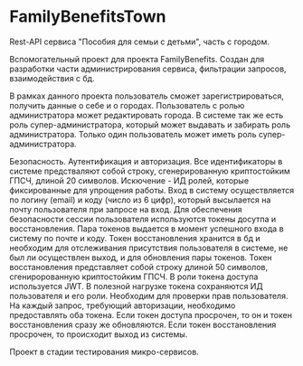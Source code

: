 # FamilyBenefitsTown
Rest-API сервиса "Пособия для семьи с детьми", часть с городом.

Вспомогательный проект для проекта FamilyBenefits. Создан для разработки части администрирования сервиса, фильтрации запросов, взаимодействия с бд.

В рамках данного проекта пользователь сможет зарегистрироваться, получить данные о себе и о городах. Пользователь с ролью администратора может редактировать города.
В системе так же есть роль супер-администратора, который может выдавать и забирать роль администратора. Только один пользователь может иметь роль супер-администратора.

Безопасность. Аутентификация и авторизация.
Все идентификаторы в системе предстваляют собой строку, сгенерированную криптостойким ГПСЧ, длиной 20 символов. Искючение - ИД ролей, которые фиксированные для упрощения работы.
Вход в систему осуществляется по логину (email) и коду (число из 6 цифр), который высылается на почту пользователя при запросе на вход.
Для обеспечения безопасности сессии пользователя используются токены досутпа и восстановления. Пара токенов выдается в момент успешного входа в систему по почте и коду.
Токен восстановления хранится в бд и необходим для отслеживания присутствия пользователя в системе, не был ли осуществлен выход, и для обновления пары токенов.
Токен восстановления представляет собой строку длиной 50 символов, сгениророванную криптостойким ГПСЧ.
В роли токена доступа используется JWT. В полезной нагрузке токена сохраняются ИД пользователя и его роли. Необходим для проверки прав пользователя.
На каждый запрос, требующий авторизации, необходимо предоставлять оба токена. Если токен доступа просрочен, то он и токен восстановления сразу же обновляются. Если токен восстановления просрочен, то происходит выход из системы.

Проект в стадии тестирования микро-сервисов.
